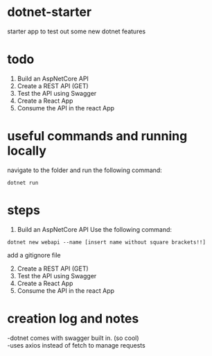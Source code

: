 # dotnet-starter
starter app to test out some new dotnet features



# todo
 1. Build an AspNetCore API
 2. Create a REST API (GET)
 3. Test the API using Swagger
 4. Create a React App
 5. Consume the API in the react App


# useful commands and running locally
navigate to the folder and run the following command:
```
dotnet run
```

# steps
 1. Build an AspNetCore API
Use the following command:
```
dotnet new webapi --name [insert name without square brackets!!]
```
add a gitignore file


 2. Create a REST API (GET)
 3. Test the API using Swagger
 4. Create a React App
 5. Consume the API in the react App





# creation log and notes

-dotnet comes with swagger built in. (so cool)  
-uses axios instead of fetch to manage requests
